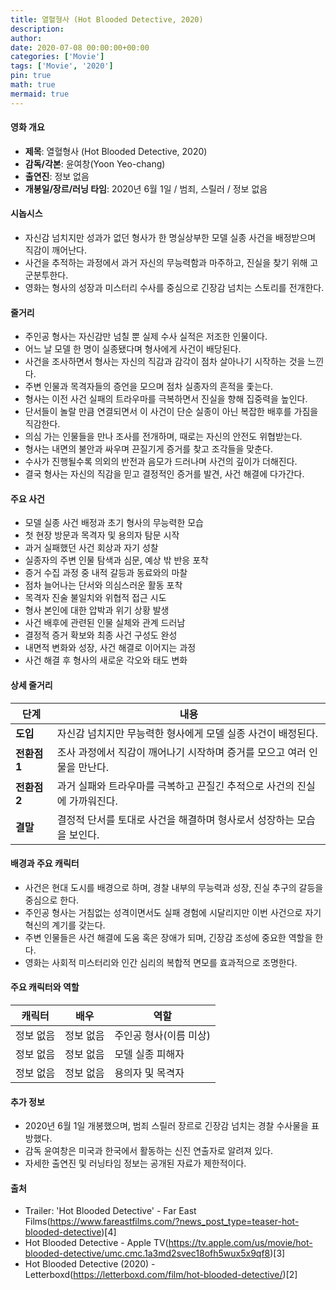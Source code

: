 ```yaml
---
title: 열혈형사 (Hot Blooded Detective, 2020)
description: 
author: 
date: 2020-07-08 00:00:00+00:00
categories: ['Movie']
tags: ['Movie', '2020']
pin: true
math: true
mermaid: true
---
```

#### 영화 개요

- **제목**: 열혈형사 (Hot Blooded Detective, 2020)  
- **감독/각본**: 윤여창(Yoon Yeo-chang)  
- **출연진**: 정보 없음  
- **개봉일/장르/러닝 타임**: 2020년 6월 1일 / 범죄, 스릴러 / 정보 없음  

#### 시놉시스

- 자신감 넘치지만 성과가 없던 형사가 한 명실상부한 모델 실종 사건을 배정받으며 직감이 깨어난다.  
- 사건을 추적하는 과정에서 과거 자신의 무능력함과 마주하고, 진실을 찾기 위해 고군분투한다.  
- 영화는 형사의 성장과 미스터리 수사를 중심으로 긴장감 넘치는 스토리를 전개한다.  

#### 줄거리

- 주인공 형사는 자신감만 넘칠 뿐 실제 수사 실적은 저조한 인물이다.  
- 어느 날 모델 한 명이 실종됐다며 형사에게 사건이 배당된다.  
- 사건을 조사하면서 형사는 자신의 직감과 감각이 점차 살아나기 시작하는 것을 느낀다.  
- 주변 인물과 목격자들의 증언을 모으며 점차 실종자의 흔적을 좇는다.  
- 형사는 이전 사건 실패의 트라우마를 극복하면서 진실을 향해 집중력을 높인다.  
- 단서들이 놀랄 만큼 연결되면서 이 사건이 단순 실종이 아닌 복잡한 배후를 가짐을 직감한다.  
- 의심 가는 인물들을 만나 조사를 전개하며, 때로는 자신의 안전도 위협받는다.  
- 형사는 내면의 불안과 싸우며 끈질기게 증거를 찾고 조각들을 맞춘다.  
- 수사가 진행될수록 의외의 반전과 음모가 드러나며 사건의 깊이가 더해진다.  
- 결국 형사는 자신의 직감을 믿고 결정적인 증거를 발견, 사건 해결에 다가간다.  

#### 주요 사건

- 모델 실종 사건 배정과 초기 형사의 무능력한 모습  
- 첫 현장 방문과 목격자 및 용의자 탐문 시작  
- 과거 실패했던 사건 회상과 자기 성찰  
- 실종자의 주변 인물 탐색과 심문, 예상 밖 반응 포착  
- 증거 수집 과정 중 내적 갈등과 동료와의 마찰  
- 점차 늘어나는 단서와 의심스러운 활동 포착  
- 목격자 진술 불일치와 위협적 접근 시도  
- 형사 본인에 대한 압박과 위기 상황 발생  
- 사건 배후에 관련된 인물 실체와 관계 드러남  
- 결정적 증거 확보와 최종 사건 구성도 완성  
- 내면적 변화와 성장, 사건 해결로 이어지는 과정  
- 사건 해결 후 형사의 새로운 각오와 태도 변화  

#### 상세 줄거리

| **단계** | **내용** |
|----------|----------|
| **도입** | 자신감 넘치지만 무능력한 형사에게 모델 실종 사건이 배정된다. |
| **전환점 1** | 조사 과정에서 직감이 깨어나기 시작하며 증거를 모으고 여러 인물을 만난다. |
| **전환점 2** | 과거 실패와 트라우마를 극복하고 끈질긴 추적으로 사건의 진실에 가까워진다. |
| **결말** | 결정적 단서를 토대로 사건을 해결하며 형사로서 성장하는 모습을 보인다. |

#### 배경과 주요 캐릭터

- 사건은 현대 도시를 배경으로 하며, 경찰 내부의 무능력과 성장, 진실 추구의 갈등을 중심으로 한다.  
- 주인공 형사는 거침없는 성격이면서도 실패 경험에 시달리지만 이번 사건으로 자기 혁신의 계기를 갖는다.  
- 주변 인물들은 사건 해결에 도움 혹은 장애가 되며, 긴장감 조성에 중요한 역할을 한다.  
- 영화는 사회적 미스터리와 인간 심리의 복합적 면모를 효과적으로 조명한다.  

#### 주요 캐릭터와 역할

| **캐릭터** | **배우** | **역할** |
|------------|----------|----------|
| 정보 없음 | 정보 없음 | 주인공 형사(이름 미상) |
| 정보 없음 | 정보 없음 | 모델 실종 피해자 |
| 정보 없음 | 정보 없음 | 용의자 및 목격자 |

#### 추가 정보

- 2020년 6월 1일 개봉했으며, 범죄 스릴러 장르로 긴장감 넘치는 경찰 수사물을 표방했다.  
- 감독 윤여창은 미국과 한국에서 활동하는 신진 연출자로 알려져 있다.  
- 자세한 출연진 및 러닝타임 정보는 공개된 자료가 제한적이다.  

#### 출처

- Trailer: 'Hot Blooded Detective' - Far East Films(https://www.fareastfilms.com/?news_post_type=teaser-hot-blooded-detective)[4]  
- Hot Blooded Detective - Apple TV(https://tv.apple.com/us/movie/hot-blooded-detective/umc.cmc.1a3md2svec18ofh5wux5x9qf8)[3]  
- Hot Blooded Detective (2020) - Letterboxd(https://letterboxd.com/film/hot-blooded-detective/)[2]
